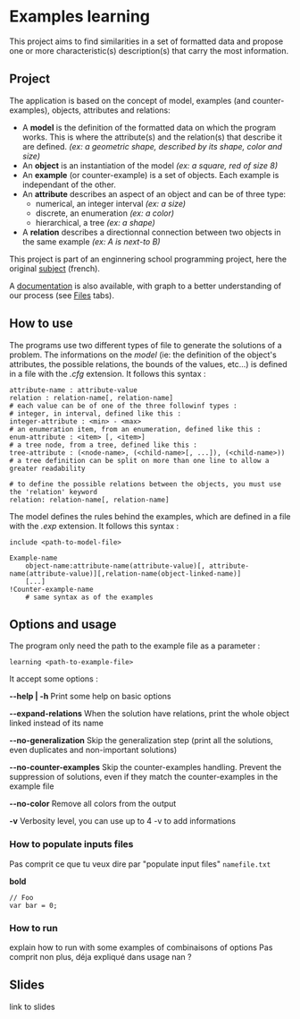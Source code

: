 # Examples learning

This project aims to find similarities in a set of formatted data and propose one or more characteristic(s) description(s) that carry the most information.

## Project

The application is based on the concept of model, examples (and counter-examples), objects, attributes and relations:

 - A **model** is the definition of the formatted data on which the program works. This is where the attribute(s) and the relation(s) that describe it are defined. *(ex: a geometric shape, described by its shape, color and size)*
 - An **object** is an instantiation of the model *(ex: a square, red of size 8)*
 - An **example** (or counter-example) is a set of objects. Each example is independant of the other.
 - An **attribute** describes an aspect of an object and can be of three type:
	 - numerical, an integer interval *(ex: a size)*
	 - discrete, an enumeration *(ex: a color)*
	 - hierarchical, a tree *(ex: a shape)*
 - A **relation** describes a directionnal connection between two objects in the same example *(ex: A is next-to B)*

This project is part of an enginnering school programming project, here the original [subject](https://github.com/gaelfoppolo/examples-learning/blob/master/subject.pdf) (french).

A [documentation](http://gaelfoppolo.github.io/examples-learning/) is also available, with graph to a better understanding of our process (see [Files](http://gaelfoppolo.github.io/examples-learning/files.html) tabs).

## How to use

The programs use two different types of file to generate the solutions of a problem.
The informations on the _model_ (ie: the definition of the object's attributes, the possible relations, the bounds of the values, etc...) is defined in a file with the _.cfg_ extension. It follows this syntax :
```
attribute-name : attribute-value
relation : relation-name[, relation-name]
# each value can be of one of the three followinf types :
# integer, in interval, defined like this :
integer-attribute : <min> - <max>
# an enumeration item, from an enumeration, defined like this :
enum-attribute : <item> [, <item>]
# a tree node, from a tree, defined like this :
tree-attribute : (<node-name>, (<child-name>[, ...]), (<child-name>))
# a tree definition can be split on more than one line to allow a greater readability

# to define the possible relations between the objects, you must use the 'relation' keyword
relation: relation-name[, relation-name]
```

The model defines the rules behind the examples, which are defined in a file with the _.exp_ extension. It follows this syntax :
```
include <path-to-model-file>

Example-name
	object-name:attribute-name(attribute-value)[, attribute-name(attribute-value)][,relation-name(object-linked-name)]
	[...]
!Counter-example-name
	# same syntax as of the examples
```

## Options and usage

The program only need the path to the example file as a parameter :
```
learning <path-to-example-file>
```

It accept some options :

**--help | -h**
Print some help on basic options

**--expand-relations**
When the solution have relations, print the whole object linked instead of its name

**--no-generalization**
Skip the generalization step (print all the solutions, even duplicates and non-important solutions)

**--no-counter-examples**
Skip the counter-examples handling. Prevent the suppression of solutions, even if they match the counter-examples in the example file

**--no-color**
Remove all colors from the output

**-v**
Verbosity level, you can use up to 4 -v to add informations

### How to populate inputs files

Pas comprit ce que tu veux dire par "populate input files"
`namefile.txt`

**bold** 

```
// Foo
var bar = 0;
```
 
### How to run

explain how to run with some examples of combinaisons of options
Pas comprit non plus, déja expliqué dans usage nan ?

## Slides

link to slides